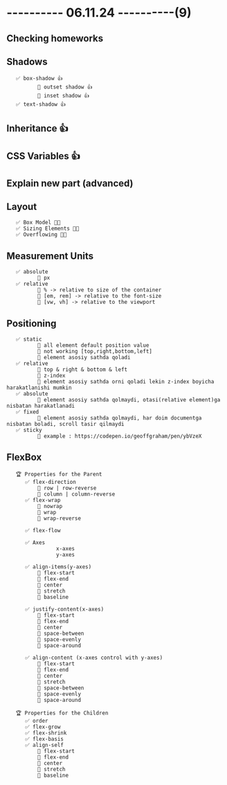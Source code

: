 # ---------- 06.11.24 ----------(9)

## Checking homeworks

## Shadows

       ✅ box-shadow 👍
              🎁 outset shadow 👍
              🎁 inset shadow 👍
       ✅ text-shadow 👍

## Inheritance 👍

## CSS Variables 👍

## Explain new part (advanced)

## Layout

       ✅ Box Model 👍🏻
       ✅ Sizing Elements 👍🏻
       ✅ Overflowing 👍🏻

## Measurement Units

       ✅ absolute
              🎁 px
       ✅ relative
              🎁 % -> relative to size of the container
              🎁 [em, rem] -> relative to the font-size
              🎁 [vw, vh] -> relative to the viewport

## Positioning

       ✅ static
              🎁 all element default position value
              🎁 not working [top,right,bottom,left]
              🎁 element asosiy sathda qoladi
       ✅ relative
              🎁 top & right & bottom & left
              🎁 z-index
              🎁 element asosiy sathda orni qoladi lekin z-index boyicha harakatlanishi mumkin
       ✅ absolute
              🎁 element asosiy sathda qolmaydi, otasi(relative element)ga nisbatan harakatlanadi
       ✅ fixed
              🎁 element asosiy sathda qolmaydi, har doim documentga nisbatan boladi, scroll tasir qilmaydi
       ✅ sticky
              🎁 example : https://codepen.io/geoffgraham/pen/ybVzeX

## FlexBox

       🏆 Properties for the Parent
          ✅ flex-direction
              🎁 row | row-reverse
              🎁 column | column-reverse
          ✅ flex-wrap
              🎁 nowrap
              🎁 wrap
              🎁 wrap-reverse

          ✅ flex-flow

          ✅ Axes
                    x-axes
                    y-axes

          ✅ align-items(y-axes)
              🎁 flex-start
              🎁 flex-end
              🎁 center
              🎁 stretch
              🎁 baseline

          ✅ justify-content(x-axes)
              🎁 flex-start
              🎁 flex-end
              🎁 center
              🎁 space-between
              🎁 space-evenly
              🎁 space-around

          ✅ align-content (x-axes control with y-axes)
              🎁 flex-start
              🎁 flex-end
              🎁 center
              🎁 stretch
              🎁 space-between
              🎁 space-evenly
              🎁 space-around

       🏆 Properties for the Children
          ✅ order
          ✅ flex-grow
          ✅ flex-shrink
          ✅ flex-basis
          ✅ align-self
              🎁 flex-start
              🎁 flex-end
              🎁 center
              🎁 stretch
              🎁 baseline

